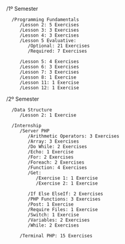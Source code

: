    /1º Semester
      
      /Programming Fundamentals
         /Lesson 2: 5 Exercises
         /Lesson 3: 3 Exercises
         /Lesson 4: 3 Exercises
         /Lesson 5 Evaluative:
            /Optional: 21 Exercises
            /Required: 7 Exercises  
            
         /Lesson 5: 4 Exercises
         /Lesson 6: 3 Exercises
         /Lesson 7: 3 Exercises
         /Lesson 8: 1 Exercise
         /Lesson 11: 1 Exercise
         /Lesson 12: 1 Exercise
   /2º Semester
  
      /Data Structure
         /Lesson 2: 1 Exercise
         
      /Internship
         /Server PHP
            /Arithmetic Operators: 3 Exercises
            /Array: 3 Exercises
            /Do While: 2 Exercises
            /Echo: 1 Exercise
            /For: 2 Exercises
            /Foreach: 2 Exercises
            /Function: 4 Exercises
            /Get:
               /Exercise 1: 1 Exercise
               /Exercise 2: 1 Exercise
               
            /If Else ElseIf: 2 Exercises
            /PHP Functions: 3 Exercises
            /Post: 1 Exercise
            /Require Files: 1 Exercise
            /Switch: 1 Exercise
            /Variables: 2 Exercises
            /While: 2 Exercises

         /Terminal PHP: 15 Exercises
